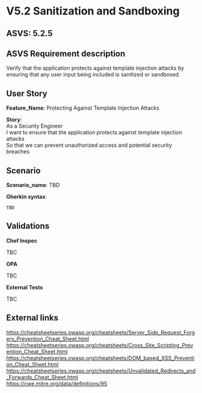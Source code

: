 # V5.2 Sanitization and Sandboxing

## ASVS: 5.2.5

## ASVS Requirement description

Verify that the application protects against template injection
attacks by ensuring that any user input being included is 
sanitized or sandboxed.

## User Story

**Feature_Name**: Protecting Against Template Injection Attacks

**Story**:\
As a Security Engineer\
I want to ensure that the application protects against template injection attacks\
So that we can prevent unauthorized access and potential security breaches

## Scenario

**Scenario_name**: TBD

**Gherkin syntax**:

```gherkin
TBD
```

## Validations

**Chef Inspec**

TBC

**OPA**

TBC

**External Tests**

TBC

## External links

<https://cheatsheetseries.owasp.org/cheatsheets/Server_Side_Request_Forgery_Prevention_Cheat_Sheet.html> \
<https://cheatsheetseries.owasp.org/cheatsheets/Cross_Site_Scripting_Prevention_Cheat_Sheet.html> \
<https://cheatsheetseries.owasp.org/cheatsheets/DOM_based_XSS_Prevention_Cheat_Sheet.html> \
<https://cheatsheetseries.owasp.org/cheatsheets/Unvalidated_Redirects_and_Forwards_Cheat_Sheet.html> \
<https://cwe.mitre.org/data/definitions/95>
